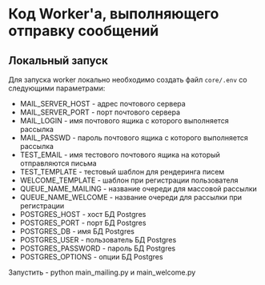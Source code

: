 # Код Worker'а, выполняющего отправку сообщений

## Локальный запуск
Для запуска worker локально необходимо создать файл `core/.env` со следующими параметрами:

- MAIL_SERVER_HOST - адрес почтового сервера
- MAIL_SERVER_PORT - порт почтового сервера
- MAIL_LOGIN - имя почтового ящика с которого выполняется рассылка
- MAIL_PASSWD - пароль почтового ящика с которого выполняется рассылка
- TEST_EMAIL - имя тестового почтового ящика на который отправляются письма
- TEST_TEMPLATE - тестовый шаблон для рендеринга писем
- WELCOME_TEMPLATE - шаблон при регистрации пользователя
- QUEUE_NAME_MAILING - название очереди для массовой рассылки
- QUEUE_NAME_WELCOME - название очереди для рассылки при регистрации
- POSTGRES_HOST - хост БД Postgres
- POSTGRES_PORT - порт БД Postgres
- POSTGRES_DB - имя БД Postgres
- POSTGRES_USER - пользователь БД Postgres
- POSTGRES_PASSWORD - пароль БД Postgres
- POSTGRES_OPTIONS - опции БД Postgres

Запустить - python main_mailing.py и main_welcome.py
